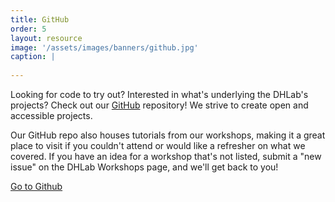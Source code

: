 ```yaml
---
title: GitHub
order: 5
layout: resource
image: '/assets/images/banners/github.jpg'
caption: |
  
---
```


Looking for code to try out? Interested in what's underlying the DHLab's projects? Check out our <a href='https://github.com/YaleDHLab' target='_blank'>GitHub</a> repository! We strive to create open and accessible projects.

Our GitHub repo also houses tutorials from our workshops, making it a great place to visit if you couldn't attend or would like a refresher on what we covered. If you have an idea for a workshop that's not listed, submit a "new issue" on the DHLab Workshops page, and we'll get back to you! 

<a href='https://github.com/YaleDHLab' class='color-button' target='_blank'>Go to Github</a>